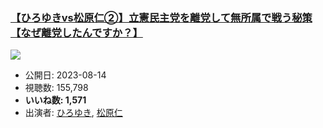 ### [【ひろゆきvs松原仁②】立憲民主党を離党して無所属で戦う秘策【なぜ離党したんですか？】](https://www.youtube.com/watch?v=rbYql3rs6JU)
[![](https://img.youtube.com/vi/rbYql3rs6JU/sddefault.jpg)](https://www.youtube.com/watch?v=rbYql3rs6JU)
-   公開日: 2023-08-14
-   視聴数: 155,798
-   **いいね数: 1,571**
-   出演者: [ひろゆき](/rehacq_fan/people/ひろゆき "wikilink"), [松原仁](/rehacq_fan/people/松原仁 "wikilink")
